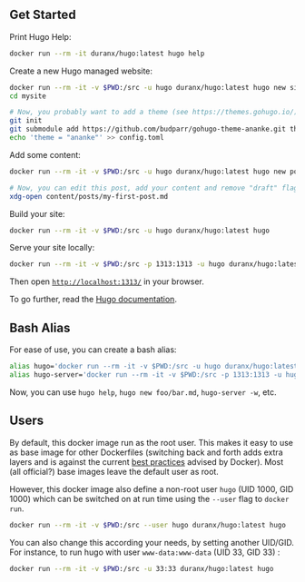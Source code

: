 ## Get Started

Print Hugo Help:

```bash
docker run --rm -it duranx/hugo:latest hugo help
```

Create a new Hugo managed website:

```bash
docker run --rm -it -v $PWD:/src -u hugo duranx/hugo:latest hugo new site mysite
cd mysite

# Now, you probably want to add a theme (see https://themes.gohugo.io/):
git init
git submodule add https://github.com/budparr/gohugo-theme-ananke.git themes/ananke;
echo 'theme = "ananke"' >> config.toml
```

Add some content:

```bash
docker run --rm -it -v $PWD:/src -u hugo duranx/hugo:latest hugo new posts/my-first-post.md

# Now, you can edit this post, add your content and remove "draft" flag:
xdg-open content/posts/my-first-post.md
```

Build your site:

```bash
docker run --rm -it -v $PWD:/src -u hugo duranx/hugo:latest hugo
```

Serve your site locally:

```bash
docker run --rm -it -v $PWD:/src -p 1313:1313 -u hugo duranx/hugo:latest hugo server -w --bind=0.0.0.0
```

Then open [`http://localhost:1313/`](http://localhost:1313/) in your browser.

To go further, read the [Hugo documentation](https://gohugo.io/documentation/).

## Bash Alias

For ease of use, you can create a bash alias:

```bash
alias hugo='docker run --rm -it -v $PWD:/src -u hugo duranx/hugo:latest hugo'
alias hugo-server='docker run --rm -it -v $PWD:/src -p 1313:1313 -u hugo duranx/hugo:latest hugo server --bind 0.0.0.0'
```

Now, you can use `hugo help`, `hugo new foo/bar.md`, `hugo-server -w`, etc.

## Users

By default, this docker image run as the root user. This makes it easy to use as base image for other Dockerfiles (switching back and forth adds extra layers and is against the current [best practices](https://docs.docker.com/engine/userguide/eng-image/dockerfile_best-practices/#user) advised by Docker). Most (all official?) base images leave the default user as root.

However, this docker image also define a non-root user `hugo` (UID 1000, GID 1000) which can be switched on at run time using the `--user` flag to `docker run`.

```bash
docker run --rm -it -v $PWD:/src --user hugo duranx/hugo:latest hugo
```

You can also change this according your needs, by setting another UID/GID. For instance, to run hugo with user `www-data:www-data` (UID 33, GID 33) :

```bash
docker run --rm -it -v $PWD:/src -u 33:33 duranx/hugo:latest hugo
```

